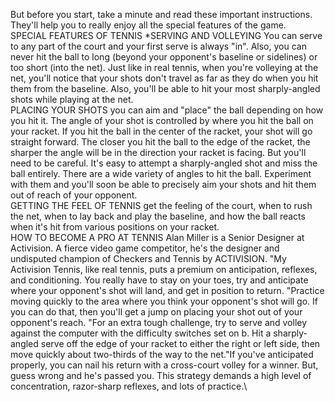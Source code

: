 But before you start, take a minute and read these important instructions. They'll help you to really enjoy all the special features of the game. \
SPECIAL FEATURES OF TENNIS *SERVING AND VOLLEYING You can serve to any part of the court and your first serve is always "in". Also, you can never hit the ball to long (beyond your opponent's baseline or sidelines) or too short (into the net). Just like in real tennis, when you're volleying at the net, you'll notice that your shots don't travel as far as they do when you hit them from the baseline. Also, you'll be able to hit your most sharply-angled shots while playing at the net.\
PLACING YOUR SHOTS you can aim and "place" the ball depending on how you hit it. The angle of your shot is controlled by where you hit the ball on your racket. If you hit the ball in the center of the racket, your shot will go straight forward. The closer you hit the ball to the edge of the racket, the sharper the angle will be in the direction your racket is facing. But you'll need to be careful. It's easy to attempt a sharply-angled shot and miss the ball entirely. There are a wide variety of angles to hit the ball. Experiment with them and you'll soon be able to precisely aim your shots and hit them out of reach of your opponent.\
GETTING THE FEEL OF TENNIS get the feeling of the court, when to rush the net, when to lay back and play the baseline, and how the ball reacts when it's hit from various positions on your racket.\
HOW TO BECOME A PRO AT TENNIS Alan Miller is a Senior Designer at Activision. A fierce video game competitor, he's the designer and undisputed champion of Checkers and Tennis by ACTIVISION. "My Activision Tennis, like real tennis, puts a premium on anticipation, reflexes, and conditioning. You really have to stay on your toes, try and anticipate where your opponent's shot will land, and get in position to return. "Practice moving quickly to the area where you think your opponent's shot will go. If you can do that, then you'll get a jump on placing your shot out of your opponent's reach. "For an extra tough challenge, try to serve and volley against the computer with the difficulty switches set on b. Hit a sharply-angled serve off the edge of your racket to either the right or left side, then move quickly about two-thirds of the way to the net."If you've anticipated properly, you can nail his return with a cross-court volley for a winner. But, guess wrong and he's passed you. This strategy demands a high level of concentration, razor-sharp reflexes, and lots of practice.\
